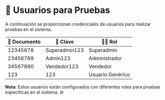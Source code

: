 # 👥 Usuarios para Pruebas

A continuación se proporcionan credenciales de usuarios para realizar pruebas en el sistema.

| 📄 Documento  | 🔑 Clave         | 🧑‍💻 Rol         |
|---------------|------------------|-----------------|
| 12345678      | Superadmin123     | Superadmin   |
| 23456789      | Admin123          | Administrador |
| 34567890      | Vendedor123       | Vendedor     |
| 123           | 123               | Usuario Genérico |

**Nota**: Estos usuarios están configurados con diferentes roles para pruebas específicas en el sistema. ⚙️

